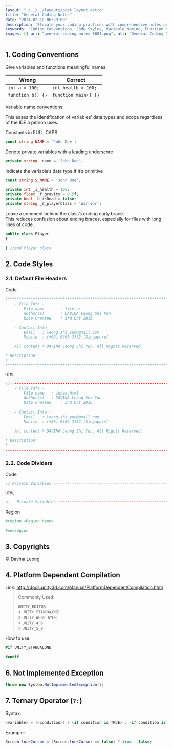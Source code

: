 ```yaml
---
layout: "./../../layouts/post.layout.astro"
title: "General Coding Notes"
date: "2024-02-10 06:29:00"
description: 'Elevate your coding practices with comprehensive notes on coding conventions, styles, and essential techniques. Learn the art of meaningful variable and function naming, follow coding styles, create default file headers, and implement copyright statements. Explore platform-dependent compilation in Unity, handle "Not Implemented" scenarios, and master the ternary operator for concise code. Elevate your coding standards with practical examples and valuable insights.'
keywords: "Coding Conventions, Code Styles, Variable Naming, Function Naming, Meaningful Names, Coding Techniques, File Headers, Copyright Statements, Platform-Dependent Compilation, Unity Coding, Not Implemented Exception, Ternary Operator, Code Organization, Coding Standards, Dav/Devs Coding Notes, Programming Best Practices."
images: [{ url: "general-coding-notes-0001.png", alt: "General Coding Notes" }]
---
```


## 1. Coding Conventions

Give variables and functions meaningful names.

| Wrong             | Correct              |
| ----------------- | -------------------- |
| `int a = 100;`    | `int health = 100;`  |
| `function b() {}` | `function main() {}` |

Variable name conventions:

This eases the identification of variables’ data types and scope regardless of the IDE a person uses.

Constants in FULL CAPS

```php
const string NAME = 'John Doe';
```

Denote private variables with a leading underscore

```php
private string _name = 'John Doe';
```

Indicate the variable’s data type if it’s primitive

```php
const string S_NAME = 'John Doe';

private int _i_health = 100;
private float _f_gravity = 8.5f;
private bool _b_isDead = false;
private string _s_playerClass = 'Warrior';
```

Leave a comment behind the class’s ending curly brace.<br>
This reduces confusion about ending braces, especially for files with long lines of code.

```php
public class Player
{

} //end Player class
```

## 2. Code Styles

### 2.1. Default File Headers

Code

```php
/**********************************************************************************
	- File Info -
		File name		: file.cs
		Author(s)		: DAVINA Leong Shi Yun
		Date Created	: 3rd Oct 2015

	- Contact Info -
		Email	: leong.shi.yun@gmail.com
		Mobile	: (+65) 9369 3752 [Singapore]

	All content © DAVINA Leong Shi Yun. All Rights Reserved.

* Description:
*
***********************************************************************************/
```

`HTML`

```html
<!----------------------------------------------------------------------------------
	- File Info -
		File name	: index.html
		Author(s)	: DAVINA Leong Shi Yun
		Date Created	: 3rd Oct 2015
	
	- Contact Info -
		Email	: leong.shi.yun@gmail.com
		Mobile	: (+65) 9369 3752 [Singapore]

	All content © DAVINA Leong Shi Yun. All Rights Reserved.
	
* Description:
* 
----------------------------------------------------------------------------------->
```

### 2.2. Code Dividers

Code

```php
// Private Variables ------------------------------------------------------------
```

`HTML`

```html
<!-- Private Variables ------------------------------------------------------ -->
```

Region

```csharp
#region <Region Name>

#endregion
```

## 3. Copyrights

&copy; Davina Leong

## 4. Platform Dependent Compilation

Link: http://docs.unity3d.com/Manual/PlatformDependentCompilation.html

> Commonly Used:
>
> `UNITY_EDITOR`<br> > `UNITY_STANDALONE`<br> > `UNITY_WEBPLAYER`<br> > `UNITY_4_6`<br> > `UNITY_5_0`

How to use:

```csharp
#if UNITY_STANDALONE

#endif
```

## 6. Not Implemented Exception

```csharp
throw new System.NotImplementedException();
```

## 7. Ternary Operator (`?:`)

Syntax:

```csharp
<variable> = (<condition>) ? <if condition is TRUE> : <if condition is FALSE>;
```

Example:

```csharp
Screen.lockCursor = (Screen.lockCursor == false) ? true : false;
```

